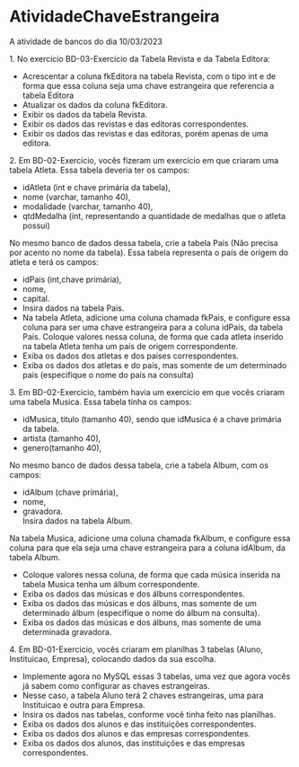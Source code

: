 # AtividadeChaveEstrangeira
A atividade de bancos do dia 10/03/2023

<p>1. No exercício BD-03-Exercicio da Tabela Revista e da Tabela Editora:<br>
<ul><li>Acrescentar a coluna fkEditora na tabela Revista, com o tipo int e de forma que essa
coluna seja uma chave estrangeira que referencia a tabela Editora</li>
<li>Atualizar os dados da coluna fkEditora.</li>
<li>Exibir os dados da tabela Revista.</li>
<li>Exibir os dados das revistas e das editoras correspondentes.</li>
<li>Exibir os dados das revistas e das editoras, porém apenas de uma editora.</li></ul></p>

<p>2. Em BD-02-Exercicio, vocês fizeram um exercício em que criaram uma tabela Atleta.
Essa tabela deveria ter os campos: 
    <ul><li>idAtleta (int e chave primária da tabela),</li>
    <li>nome (varchar, tamanho 40),</li>
   <li> modalidade (varchar, tamanho 40), </li>
   <li> qtdMedalha (int, representando a quantidade de medalhas que o atleta possui)</li></ul><p>
  <p>No mesmo banco de dados dessa tabela, crie a tabela Pais (Não precisa por acento no nome
da tabela). Essa tabela representa o país de origem do atleta e terá os campos: 
     <ul><li>idPais (int,chave primária),</li>
     <li>nome,</li>
     <li>capital.</li>
     <li>Insira dados na tabela Pais.</li>
 <li> Na tabela Atleta, adicione uma coluna chamada fkPais, e configure essa coluna para ser uma chave estrangeira para a coluna idPais, da tabela Pais.
Coloque valores nessa coluna, de forma que cada atleta inserido na tabela Atleta tenha um país de origem correspondente.</li>
  <li> Exiba os dados dos atletas e dos países correspondentes.</li>
  <li> Exiba os dados dos atletas e do país, mas somente de um determinado país (especifique o nome do país na consulta)</li>
  </ul>
  </p>
<p> 3. Em BD-02-Exercicio, também havia um exercício em que vocês criaram uma tabela Musica.
   Essa tabela tinha os campos: 
  <ul><li> idMusica, titulo (tamanho 40), sendo que idMusica é a chave primária da tabela.</li>
   <li>artista (tamanho 40), </li>
   <li>genero(tamanho 40),</li></ul>
 <p> No mesmo banco de dados dessa tabela, crie a tabela Album, com os campos: 
  <ul><li>idAlbum (chave primária),</li> 
 <li> nome, </li>
  <li>gravadora.</li>
  </li> Insira dados na tabela Album.</li></ul></p>
  <p> Na tabela Musica, adicione uma coluna chamada fkAlbum, e configure essa coluna para que ela seja uma chave estrangeira para a coluna idAlbum, da tabela Album.
<ul><li>Coloque valores nessa coluna, de forma que cada música inserida na tabela Musica tenha um
álbum correspondente.</li>
<li>Exiba os dados das músicas e dos álbuns correspondentes.</li>
<li>Exiba os dados das músicas e dos álbuns, mas somente de um determinado álbum
(especifique o nome do álbum na consulta).</li>
<li>Exiba os dados das músicas e dos álbuns, mas somente de uma determinada gravadora.</li></ul></p>
<p> 4. Em BD-01-Exercicio, vocês criaram em planilhas 3 tabelas (Aluno, Instituicao, Empresa),
colocando dados da sua escolha.
<ul><li>Implemente agora no MySQL essas 3 tabelas, uma vez que agora vocês já sabem como
configurar as chaves estrangeiras.</li>
<li>Nesse caso, a tabela Aluno terá 2 chaves estrangeiras, uma para Instituicao e outra para
Empresa.</li>
<li>Insira os dados nas tabelas, conforme você tinha feito nas planilhas.</li>
<li>Exiba os dados dos alunos e das instituições correspondentes.</li>
<li>Exiba os dados dos alunos e das empresas correspondentes.</li>
<li>Exiba os dados dos alunos, das instituições e das empresas correspondentes.</li></ul> </p>
